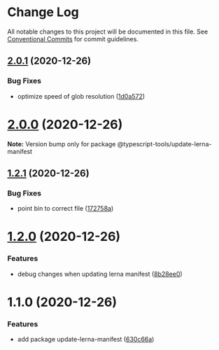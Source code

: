 # Change Log

All notable changes to this project will be documented in this file.
See [Conventional Commits](https://conventionalcommits.org) for commit guidelines.

## [2.0.1](https://github.com/typescript-tools/typescript-tools/compare/@typescript-tools/update-lerna-manifest@2.0.0...@typescript-tools/update-lerna-manifest@2.0.1) (2020-12-26)


### Bug Fixes

* optimize speed of glob resolution ([1d0a572](https://github.com/typescript-tools/typescript-tools/commit/1d0a57271a5612579ab436874eabaa1458b744a1))





# [2.0.0](https://github.com/typescript-tools/typescript-tools/compare/@typescript-tools/update-lerna-manifest@1.2.1...@typescript-tools/update-lerna-manifest@2.0.0) (2020-12-26)

**Note:** Version bump only for package @typescript-tools/update-lerna-manifest





## [1.2.1](https://github.com/typescript-tools/typescript-tools/compare/@typescript-tools/update-lerna-manifest@1.2.0...@typescript-tools/update-lerna-manifest@1.2.1) (2020-12-26)


### Bug Fixes

* point bin to correct file ([172758a](https://github.com/typescript-tools/typescript-tools/commit/172758a19617035344ef9890fb9aaf7e03dbf931))





# [1.2.0](https://github.com/typescript-tools/typescript-tools/compare/@typescript-tools/update-lerna-manifest@1.1.0...@typescript-tools/update-lerna-manifest@1.2.0) (2020-12-26)


### Features

* debug changes when updating lerna manifest ([8b28ee0](https://github.com/typescript-tools/typescript-tools/commit/8b28ee01b71ff057651520781b6529e46856a5aa))





# 1.1.0 (2020-12-26)


### Features

* add package update-lerna-manifest ([630c66a](https://github.com/typescript-tools/typescript-tools/commit/630c66ac552f55953790d7e5faa476886330ceda))
